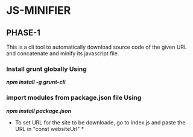 # JS-MINIFIER

## PHASE-1

This is a cli tool to automatically download source code of the given URL and concatenate and minify its javascript file.

### Install grunt globally Using
___npm install -g grunt-cli___

### import modules from package.json file Using ###
***npm install package.json***

* To set URL for the site to be downloade, go to index.js and paste the URL in "const websiteUrl" *